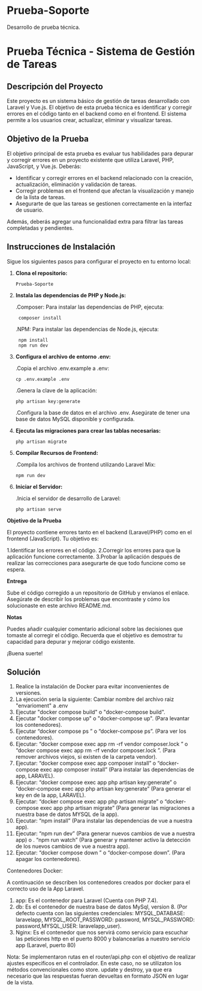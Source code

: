
# Prueba-Soporte
Desarrollo de prueba técnica.

# Prueba Técnica - Sistema de Gestión de Tareas

## Descripción del Proyecto

Este proyecto es un sistema básico de gestión de tareas desarrollado con Laravel y Vue.js. El objetivo de esta prueba técnica es identificar y corregir errores en el código tanto en el backend como en el frontend. El sistema permite a los usuarios crear, actualizar, eliminar y visualizar tareas.

## Objetivo de la Prueba

El objetivo principal de esta prueba es evaluar tus habilidades para depurar y corregir errores en un proyecto existente que utiliza Laravel, PHP, JavaScript, y Vue.js. Deberás:

- Identificar y corregir errores en el backend relacionado con la creación, actualización, eliminación y validación de tareas.
- Corregir problemas en el frontend que afectan la visualización y manejo de la lista de tareas.
- Asegurarte de que las tareas se gestionen correctamente en la interfaz de usuario.

Además, deberás agregar una funcionalidad extra para filtrar las tareas completadas y pendientes.

## Instrucciones de Instalación

Sigue los siguientes pasos para configurar el proyecto en tu entorno local:


1. **Clona el repositorio:**

       Prueba-Soporte
   
2. **Instala las dependencias de PHP y Node.js:**

   .Composer: Para instalar las dependencias de PHP, ejecuta:
   
        composer install

   .NPM: Para instalar las dependencias de Node.js, ejecuta:

        npm install
        npm run dev

3. **Configura el archivo de entorno .env:**

   .Copia el archivo .env.example a .env:

       cp .env.example .env
   
   .Genera la clave de la aplicación:

       php artisan key:generate
   
   .Configura la base de datos en el archivo .env. Asegúrate de tener una base de datos MySQL disponible y configurada.
   
4. **Ejecuta las migraciones para crear las tablas necesarias:**

       php artisan migrate

5. **Compilar Recursos de Frontend:**

   .Compila los archivos de frontend utilizando Laravel Mix:

       npm run dev

6. **Iniciar el Servidor:**

   .Inicia el servidor de desarrollo de Laravel:

       php artisan serve

       
**Objetivo de la Prueba**

El proyecto contiene errores tanto en el backend (Laravel/PHP) como en el frontend (JavaScript). Tu objetivo es:

 1.Identificar los errores en el código.
 2.Corregir los errores para que la aplicación funcione correctamente.
 3.Probar la aplicación después de realizar las correcciones para asegurarte de que todo funcione como se espera.
 
**Entrega**

Sube el código corregido a un repositorio de GitHub y envíanos el enlace. Asegúrate de describir los problemas que encontraste y cómo los solucionaste en este archivo README.md.

**Notas**

Puedes añadir cualquier comentario adicional sobre las decisiones que tomaste al corregir el código.
Recuerda que el objetivo es demostrar tu capacidad para depurar y mejorar código existente.

¡Buena suerte!
   
## Solución

1. Realice la instalación de Docker para evitar inconvenientes de versiones.
2. La ejecución seria la siguiente: Cambiar nombre del archivo raiz "envarioment" a .env
3. Ejecutar "docker compose build" o "docker-compose build".
4. Ejecutar "docker compose up" o "docker-compose up". (Para levantar los contenedores).
5. Ejecutar “docker compose ps ” o “docker-compose ps”. (Para ver los contenedores).
6. Ejecutar: “docker compose exec app rm -rf vendor composer.lock ” o “docker compose exec app rm -rf vendor composer.lock ”. (Para remover archivos viejos, si existen de la carpeta vendor).
7. Ejecutar: “docker compose exec app composer install” o “docker-compose exec app composer install” (Para instalar las dependencias de app, LARAVEL).
8. Ejecutar: “docker compose exec app php artisan key:generate” o “docker-compose exec app php artisan key:generate” (Para generar el key en de la app, LARAVEL).
9.	Ejecutar: “docker compose exec app php artisan migrate” o “docker-compose exec app php artisan migrate” (Para generar las migraciones a nuestra base de datos MYSQL de la app).
10.	Ejecutar: “npm install” (Para instalar  las dependencias de vue a nuestra app).
11.	Ejecutar: “npm run dev” (Para generar nuevos cambios de vue a nuestra app) o . “npm run watch” (Para generar y mantener activo la detección de los nuevos cambios de vue a nuestra app).
12.	Ejecutar: “docker compose down ” o “docker-compose down”. (Para apagar los contenedores).

Contenedores Docker:

A continuación se describen los contenedores creados por docker para el correcto uso de la App Laravel.

1.	app: Es el contenedor para Laravel (Cuenta con PHP 7.4).
2.	db: Es el contenedor de nuestra base de datos MySql, version 8. (Por defecto cuenta con las siguientes credenciales:  MYSQL_DATABASE: laravelapp, MYSQL_ROOT_PASSWORD: password,  MYSQL_PASSWORD: password,MYSQL_USER: laravelapp_user).
3.	Nginx: Es el contenedor que nos servirá como servicio para escuchar las peticiones http en el puerto 8000 y balancearlas a nuestro servicio app  (Laravel, puerto 80)

Nota: Se implementaron rutas en el router/api.php con el objetivo de realizar ajustes especificos en el controlador. En este caso, no se utilizaton los métodos convencionales como store. update y destroy, ya que era necesario que las respuestas fueran devueltas en formato JSON en lugar de la vista.

